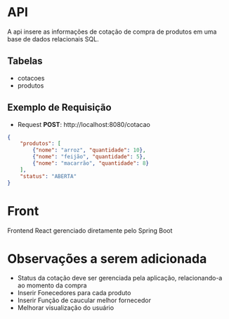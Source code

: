 # API
A api insere as informações de cotação de compra de produtos em uma base de dados relacionais SQL.

## Tabelas
- cotacoes
- produtos

## Exemplo de Requisição
- Request **POST**: http://localhost:8080/cotacao
```JSON
{
    "produtos": [
        {"nome": "arroz", "quantidade": 10},
        {"nome": "feijão", "quantidade": 5},
        {"nome": "macarrão", "quantidade": 8}
    ],
    "status": "ABERTA"
}
```

# Front
Frontend React gerenciado diretamente pelo Spring Boot

# Observações a serem adicionada
- Status da cotação deve ser gerenciada pela aplicação, relacionando-a ao momento da compra
- Inserir Fonecedores para cada produto
- Inserir Função de caucular melhor fornecedor
- Melhorar visualização do usuário

